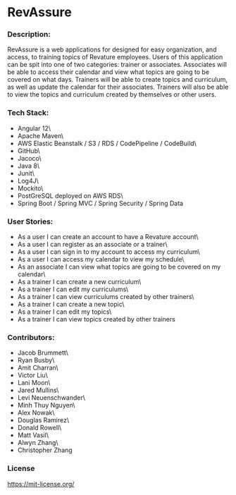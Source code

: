 # **RevAssure**
### Description:
RevAssure is a web applications for designed for easy organization, 
and access, to training topics of Revature employees. Users of this 
application can be spit into one of two categories: trainer or associates. 
Associates will be able to access their calendar and view what topics 
are going to be covered on what days. Trainers will be able to create topics 
and curriculum, as well as update the calendar for their associates. Trainers
will also be able to view the topics and curriculum created by themselves or 
other users.

### Tech Stack:
- Angular 12\
- Apache Maven\
- AWS Elastic Beanstalk / S3 / RDS / CodePipeline / CodeBuild\
- GitHub\
- Jacoco\
- Java 8\
- Junit\
- Log4J\
- Mockito\
- PostGreSQL deployed on AWS RDS\
- Spring Boot / Spring MVC / Spring Security / Spring Data

### User Stories:
- As a user I can create an account to have a Revature account\
- As a user I can register as an associate or a trainer\
- As a user I can sign in to my account to access my curriculum\
- As a user I can access my calendar to view my schedule\
- As an associate I can view what topics are going to be covered on my calendar\
- As a trainer I can create a new curriculum\
- As a trainer I can edit my curriculums\
- As a trainer I can view curriculums created by other trainers\
- As a trainer I can create a new topic\
- As a trainer I can edit my topics\
- As a trainer I can view topics created by other trainers
 
### Contributors:
- Jacob Brummett\
- Ryan Busby\
- Amit Charran\
- Victor Liu\
- Lani Moon\
- Jared Mullins\
- Levi Neuenschwander\
- Minh Thuy Nguyen\
- Alex Nowak\
- Douglas Ramirez\
- Donald Rowell\
- Matt Vasil\
- Alwyn Zhang\
- Christopher Zhang

### License 
https://mit-license.org/
